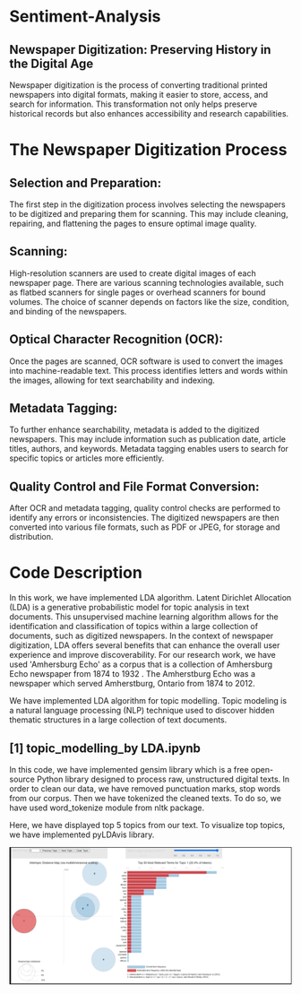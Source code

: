 # Sentiment-Analysis

## Newspaper Digitization: Preserving History in the Digital Age

Newspaper digitization is the process of converting traditional printed newspapers into digital formats, making it easier to store, access, and search for information. This transformation not only helps preserve historical records but also enhances accessibility and research capabilities. 

# The Newspaper Digitization Process

## Selection and Preparation: 
The first step in the digitization process involves selecting the newspapers to be digitized and preparing them for scanning. This may include cleaning, repairing, and flattening the pages to ensure optimal image quality.

## Scanning: 
High-resolution scanners are used to create digital images of each newspaper page. There are various scanning technologies available, such as flatbed scanners for single pages or overhead scanners for bound volumes. The choice of scanner depends on factors like the size, condition, and binding of the newspapers.

## Optical Character Recognition (OCR):
 Once the pages are scanned, OCR software is used to convert the images into machine-readable text. This process identifies letters and words within the images, allowing for text searchability and indexing.

## Metadata Tagging:
 To further enhance searchability, metadata is added to the digitized newspapers. This may include information such as publication date, article titles, authors, and keywords. Metadata tagging enables users to search for specific topics or articles more efficiently.

## Quality Control and File Format Conversion:
 After OCR and metadata tagging, quality control checks are performed to identify any errors or inconsistencies. The digitized newspapers are then converted into various file formats, such as PDF or JPEG, for storage and distribution.



# Code Description

In this work, we have implemented LDA algorithm. Latent Dirichlet Allocation (LDA) is a generative probabilistic model for topic analysis in text documents. This unsupervised machine learning algorithm allows for the identification and classification of topics within a large collection of documents, such as digitized newspapers. In the context of newspaper digitization, LDA offers several benefits that can enhance the overall user experience and improve discoverability. For our research work, we have used 'Amhersburg Echo' as a corpus that is a collection of Amhersburg Echo newspaper from 1874 to 1932 . The Amherstburg Echo was a newspaper which served Amherstburg, Ontario from 1874 to 2012.

We have implemented LDA algorithm for topic modelling. Topic modeling is a natural language processing (NLP) technique used to discover hidden thematic structures in a large collection of text documents. 

## [1]  topic_modelling_by LDA.ipynb

In this code, we have implemented gensim library which is a free open-source Python library designed to process raw, unstructured digital texts. In order to clean our data, we have removed punctuation marks, stop words from our corpus. Then we have tokenized the cleaned texts. To do so, we have used word_tokenize module from nltk package. 

Here, we have displayed top 5 topics from our text. To visualize top topics, we have implemented pyLDAvis library.


![Alt text](output/topic.png)



